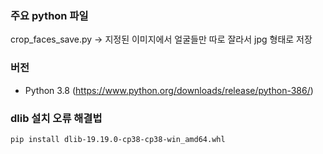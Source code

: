 ### 주요 python 파일

crop_faces_save.py -> 지정된 이미지에서 얼굴들만 따로 잘라서 jpg 형태로 저장

### 버전

- Python 3.8 (https://www.python.org/downloads/release/python-386/)

### dlib 설치 오류 해결법

```
pip install dlib-19.19.0-cp38-cp38-win_amd64.whl
```
